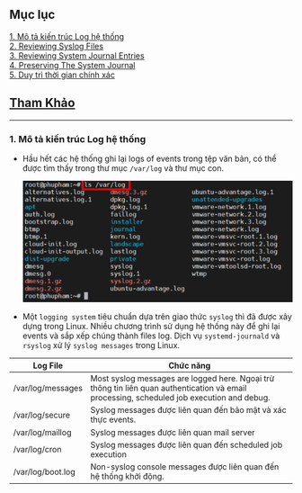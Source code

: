 ## Mục lục    
[1. Mô tả kiến trúc Log hệ thống](#1)    
[2. Reviewing Syslog Files](#2)    
[3. Reviewing System Journal Entries](#3)    
[4. Preserving The System Journal](#4)     
[5. Duy trì thời gian chính xác](#5)     

## [Tham Khảo](#6)   

----  

<a name='1'></a>    
### 1. Mô tả kiến trúc Log hệ thống   
- Hầu hết các hệ thống ghi lại logs of events trong tệp văn bản, có thể được tìm thấy trong thư mục `/var/log` và thư mục con.     

  ![image](image/3.7.png)  
- Một `logging system` tiêu chuẩn dựa trên giao thức `syslog` thì đã được xây dựng trong Linux. Nhiều chương trình sử dụng hệ thống này để ghi lại events và sắp xếp chúng thành files log. Dịch vụ `systemd-journald` và `rsyslog` xử lý `syslog messages` trong Linux.   
      
|Log File|Chức năng|   
|----|----|  
|/var/log/messages|Most syslog messages are logged here. Ngoại trừ thông tin liên quan authentication và email processing, scheduled job execution and debug.|   
|/var/log/secure|Syslog messages được liên quan đến bảo mật và xác thực events.|   
|/var/log/maillog|Syslog messages được liên quan mail server |   
|/var/log/cron| Syslog messages được liên quan đến scheduled job execution |   
|/var/log/boot.log|Non-syslog console messages được liên quan đến hệ thống khởi động.|



